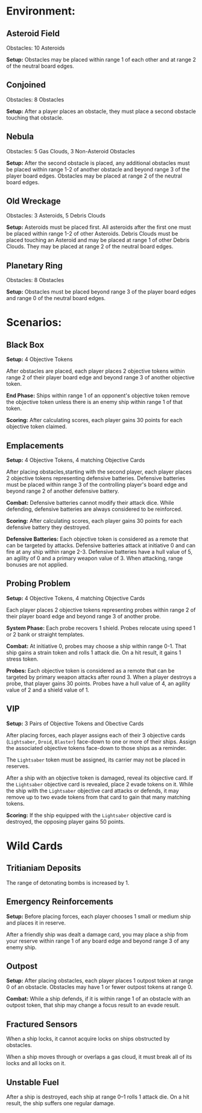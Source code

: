 # Environment:

## Asteroid Field
Obstacles: 10 Asteroids

**Setup:** Obstacles may be placed within range 1 of each other and at range 2 of the neutral board edges.

## Conjoined
Obstacles: 8 Obstacles

**Setup:** After a player places an obstacle, they must place a second obstacle touching that obstacle.

## Nebula
Obstacles: 5 Gas Clouds, 3 Non-Asteroid Obstacles

**Setup:** After the second obstacle is placed, any additional obstacles must be placed within range 1-2 of another obstacle and beyond range 3 of the player board edges. Obstacles may be placed at range 2 of the neutral board edges.

## Old Wreckage
Obstacles: 3 Asteroids, 5 Debris Clouds

**Setup:** Asteroids must be placed first. All asteroids after the first one must be placed within range 1-2 of other Asteroids. Debris Clouds must be placed touching an Asteroid and may be placed at range 1 of other Debris Clouds. They may be placed at range 2 of the neutral board edges.

## Planetary Ring
Obstacles: 8 Obstacles

**Setup:** Obstacles must be placed beyond range 3 of the player board edges and range 0 of the neutral board edges.


# Scenarios:

## Black Box
**Setup:** 4 Objective Tokens

After obstacles are placed, each player places 2 objective tokens within range 2 of their player board edge and beyond range 3 of another objective token.

**End Phase:** Ships within range 1 of an opponent's objective token remove the objective token unless there is an enemy ship within range 1 of that token.

**Scoring:** After calculating scores, each player gains 30 points for each objective token claimed.

## Emplacements
**Setup:** 4 Objective Tokens, 4 matching Objective Cards

After placing obstacles,starting with the second player, each player places 2 objective tokens representing defensive batteries. Defensive batteries must be placed within range 3 of the controlling player's board edge and beyond range 2 of another defensive battery.

**Combat:** Defensive batteries cannot modify their attack dice. While defending, defensive batteries are always considered to be reinforced.

**Scoring:** After calculating scores, each player gains 30 points for each defensive battery they destroyed.

**Defensive Batteries:** Each objective token is considered as a remote that can be targeted by attacks. Defensive batteries attack at initiative 0 and can fire at any ship within range 2-3.
Defensive batteries have a hull value of 5, an agility of 0 and a primary weapon value of 3. When attacking, range bonuses are not applied.

## Probing Problem
**Setup:** 4 Objective Tokens, 4 matching Objective Cards

Each player places 2 objective tokens representing probes within range 2 of their player board edge and beyond range 3 of another probe.

**System Phase:** Each probe recovers 1 shield. Probes relocate using speed 1 or 2 bank or straight templates.

**Combat:** At initiative 0, probes may choose a ship within range 0-1. That ship gains a strain token and rolls 1 attack die. On a hit result, it gains 1 stress token.

**Probes:** Each objective token is considered as a remote that can be targeted by primary weapon attacks after round 3. When a player destroys a probe, that player gains 30 points.
Probes have a hull value of 4, an agility value of 2 and a shield value of 1.

## VIP
**Setup:** 3 Pairs of Objective Tokens and Obective Cards

After placing forces, each player assigns each of their 3 objective cards (`Lightsaber`, `Droid`, `Blaster`) face-down to one or more of their ships. Assign the associated objective tokens face-down to those ships as a reminder.

The `Lightsaber` token must be assigned, its carrier may not be placed in reserves.

After a ship with an objective token is damaged, reveal its objective card. If the `Lightsaber` objective card is revealed, place 2 evade tokens on it. While the ship with the `Lightsaber` objective card attacks or defends, it may remove up to two evade tokens from that card to gain that many matching tokens.

**Scoring:** If the ship equipped with the `Lightsaber` objective card is destroyed, the opposing player gains 50 points.



# Wild Cards

## Tritianiam Deposits
The range of detonating bombs is increased by 1.

## Emergency Reinforcements
**Setup:** Before placing forces, each player chooses 1 small or medium ship and places it in reserve.

After a friendly ship was dealt a damage card, you may place a ship from your reserve within range 1 of any board edge and beyond range 3 of any enemy ship.

## Outpost
**Setup:** After placing obstacles, each player places 1 outpost token at range 0 of an obstacle. Obstacles may have 1 or fewer outpost tokens at range 0.

**Combat:** While a ship defends, if it is within range 1 of an obstacle with an outpost token, that ship may change a focus result to an evade result.

## Fractured Sensors
When a ship locks, it cannot acquire locks on ships obstructed by obstacles.

When a ship moves through or overlaps a gas cloud, it must break all of its locks and all locks on it.

## Unstable Fuel
After a ship is destroyed, each ship at range 0–1 rolls 1 attack die. On a hit result, the ship suffers one regular damage.


